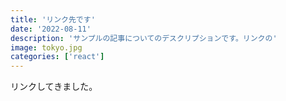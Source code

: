 ```yaml
---
title: 'リンク先です'
date: '2022-08-11'
description: 'サンプルの記事についてのデスクリプションです。リンクの'
image: tokyo.jpg
categories: ['react']
---
```


リンクしてきました。